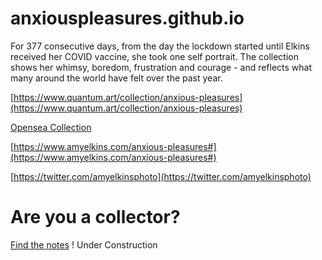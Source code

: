 # anxiouspleasures.github.io
For 377 consecutive days, from the day the lockdown started until Elkins received her COVID vaccine, she took one self portrait.  The collection shows her whimsy, boredom, frustration and courage - and reflects what many around the world have felt over the past year.

[https://www.quantum.art/collection/anxious-pleasures](https://www.quantum.art/collection/anxious-pleasures)

[Opensea Collection](https://opensea.io/collection/quantum-curated?search[sortAscending]=true&search[sortBy]=PRICE&search[stringTraits][0][name]=Amy%20Elkins&search[stringTraits][0][values][0]=Anxious%20Pleasures)

[https://www.amyelkins.com/anxious-pleasures#](https://www.amyelkins.com/anxious-pleasures#)

[https://twitter.com/amyelkinsphoto](https://twitter.com/amyelkinsphoto)

# Are you a collector?
[Find the notes](https://anxiouspleasures.github.io/anxious-notes/) ! Under Construction
